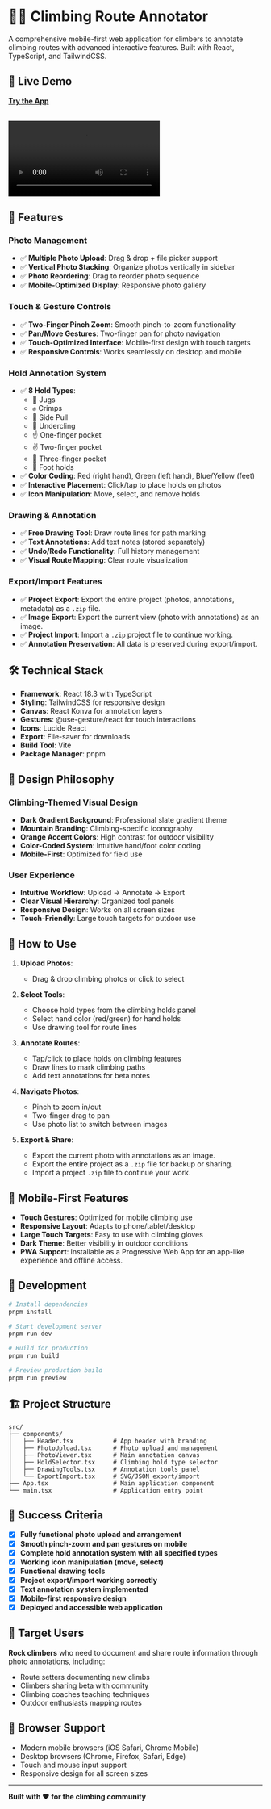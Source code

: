 # 🧗‍♂️ Climbing Route Annotator

A comprehensive mobile-first web application for climbers to annotate climbing routes with advanced interactive features. Built with React, TypeScript, and TailwindCSS.

## 🚀 Live Demo

**[Try the App](https://crag-one.vercel.app/)**

<br/>

<video src="https://github.com/adrianlzt/CRAg/raw/refs/heads/main/demo.mp4" controls="controls" style="max-width: 720px;">
</video>

## 📱 Features

### Photo Management
- ✅ **Multiple Photo Upload**: Drag & drop + file picker support
- ✅ **Vertical Photo Stacking**: Organize photos vertically in sidebar
- ✅ **Photo Reordering**: Drag to reorder photo sequence
- ✅ **Mobile-Optimized Display**: Responsive photo gallery

### Touch & Gesture Controls
- ✅ **Two-Finger Pinch Zoom**: Smooth pinch-to-zoom functionality
- ✅ **Pan/Move Gestures**: Two-finger pan for photo navigation
- ✅ **Touch-Optimized Interface**: Mobile-first design with touch targets
- ✅ **Responsive Controls**: Works seamlessly on desktop and mobile

### Hold Annotation System
- ✅ **8 Hold Types**: 
  - 🤲 Jugs
  - ✊ Crimps
  - 👋 Side Pull
  - 🙌 Undercling
  - ☝️ One-finger pocket
  - ✌️ Two-finger pocket
  - 🤟 Three-finger pocket
  - 🦶 Foot holds
- ✅ **Color Coding**: Red (right hand), Green (left hand), Blue/Yellow (feet)
- ✅ **Interactive Placement**: Click/tap to place holds on photos
- ✅ **Icon Manipulation**: Move, select, and remove holds

### Drawing & Annotation
- ✅ **Free Drawing Tool**: Draw route lines for path marking
- ✅ **Text Annotations**: Add text notes (stored separately)
- ✅ **Undo/Redo Functionality**: Full history management
- ✅ **Visual Route Mapping**: Clear route visualization

### Export/Import Features
- ✅ **Project Export**: Export the entire project (photos, annotations, metadata) as a `.zip` file.
- ✅ **Image Export**: Export the current view (photo with annotations) as an image.
- ✅ **Project Import**: Import a `.zip` project file to continue working.
- ✅ **Annotation Preservation**: All data is preserved during export/import.

## 🛠️ Technical Stack

- **Framework**: React 18.3 with TypeScript
- **Styling**: TailwindCSS for responsive design
- **Canvas**: React Konva for annotation layers
- **Gestures**: @use-gesture/react for touch interactions
- **Icons**: Lucide React
- **Export**: File-saver for downloads
- **Build Tool**: Vite
- **Package Manager**: pnpm

## 🎨 Design Philosophy

### Climbing-Themed Visual Design
- **Dark Gradient Background**: Professional slate gradient theme
- **Mountain Branding**: Climbing-specific iconography
- **Orange Accent Colors**: High contrast for outdoor visibility
- **Color-Coded System**: Intuitive hand/foot color coding
- **Mobile-First**: Optimized for field use

### User Experience
- **Intuitive Workflow**: Upload → Annotate → Export
- **Clear Visual Hierarchy**: Organized tool panels
- **Responsive Design**: Works on all screen sizes
- **Touch-Friendly**: Large touch targets for outdoor use

## 📖 How to Use

1. **Upload Photos**: 
   - Drag & drop climbing photos or click to select

2. **Select Tools**:
   - Choose hold types from the climbing holds panel
   - Select hand color (red/green) for hand holds
   - Use drawing tool for route lines

3. **Annotate Routes**:
   - Tap/click to place holds on climbing features
   - Draw lines to mark climbing paths
   - Add text annotations for beta notes

4. **Navigate Photos**:
   - Pinch to zoom in/out
   - Two-finger drag to pan
   - Use photo list to switch between images

5. **Export & Share**:
   - Export the current photo with annotations as an image.
   - Export the entire project as a `.zip` file for backup or sharing.
   - Import a project `.zip` file to continue your work.

## 🎯 Mobile-First Features

- **Touch Gestures**: Optimized for mobile climbing use
- **Responsive Layout**: Adapts to phone/tablet/desktop
- **Large Touch Targets**: Easy to use with climbing gloves
- **Dark Theme**: Better visibility in outdoor conditions
- **PWA Support**: Installable as a Progressive Web App for an app-like experience and offline access.

## 🔧 Development

```bash
# Install dependencies
pnpm install

# Start development server
pnpm run dev

# Build for production
pnpm run build

# Preview production build
pnpm run preview
```

## 🏗️ Project Structure

```
src/
├── components/
│   ├── Header.tsx           # App header with branding
│   ├── PhotoUpload.tsx      # Photo upload and management
│   ├── PhotoViewer.tsx      # Main annotation canvas
│   ├── HoldSelector.tsx     # Climbing hold type selector
│   ├── DrawingTools.tsx     # Annotation tools panel
│   └── ExportImport.tsx     # SVG/JSON export/import
├── App.tsx                  # Main application component
└── main.tsx                 # Application entry point
```

## 🎉 Success Criteria

- [x] **Fully functional photo upload and arrangement**
- [x] **Smooth pinch-zoom and pan gestures on mobile**
- [x] **Complete hold annotation system with all specified types**
- [x] **Working icon manipulation (move, select)**
- [x] **Functional drawing tools**
- [x] **Project export/import working correctly**
- [x] **Text annotation system implemented**
- [x] **Mobile-first responsive design**
- [x] **Deployed and accessible web application**

## 🌟 Target Users

**Rock climbers** who need to document and share route information through photo annotations, including:
- Route setters documenting new climbs
- Climbers sharing beta with community
- Climbing coaches teaching techniques
- Outdoor enthusiasts mapping routes

## 📱 Browser Support

- Modern mobile browsers (iOS Safari, Chrome Mobile)
- Desktop browsers (Chrome, Firefox, Safari, Edge)
- Touch and mouse input support
- Responsive design for all screen sizes

---

**Built with ❤️ for the climbing community**
